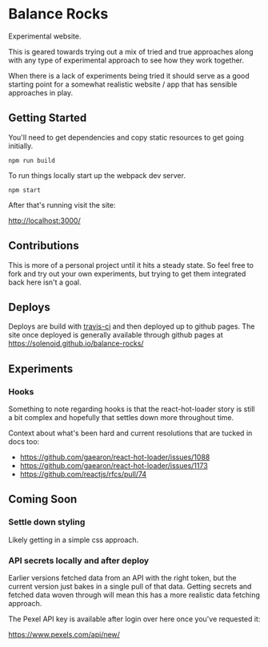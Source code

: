 # Balance Rocks

Experimental website.

This is geared towards trying out a mix of tried and true approaches along with any type of experimental approach to see how they work together.

When there is a lack of experiments being tried it should serve as a good starting point for a somewhat realistic website / app that has sensible approaches in play.

## Getting Started

You'll need to get dependencies and copy static resources to get going initially.

```
npm run build
```

To run things locally start up the webpack dev server.

```
npm start
```

After that's running visit the site:

<http://localhost:3000/>

## Contributions

This is more of a personal project until it hits a steady state. So feel free to fork and try out your own experiments, but trying to get them integrated back here isn't a goal.

## Deploys

Deploys are build with [travis-ci](https://travis-ci.org/solenoid/balance-rocks) and then deployed up to github pages. The site once deployed is generally available through github pages at <https://solenoid.github.io/balance-rocks/>

## Experiments

### Hooks

Something to note regarding hooks is that the react-hot-loader story is still a bit complex and hopefully that settles down more throughout time.

Context about what's been hard and current resolutions that are tucked in docs too:

- <https://github.com/gaearon/react-hot-loader/issues/1088>
- <https://github.com/gaearon/react-hot-loader/issues/1173>
- <https://github.com/reactjs/rfcs/pull/74>

## Coming Soon

### Settle down styling

Likely getting in a simple css approach.

### API secrets locally and after deploy

Earlier versions fetched data from an API with the right token, but the current version just bakes in a single pull of that data. Getting secrets and fetched data woven through will mean this has a more realistic data fetching approach.

The Pexel API key is available after login over here once you've requested it:

<https://www.pexels.com/api/new/>
